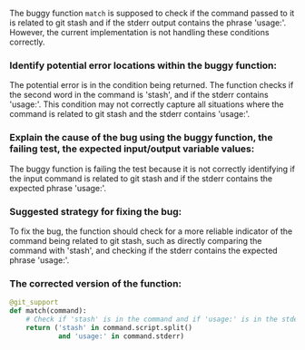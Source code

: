 The buggy function `match` is supposed to check if the command passed to it is related to git stash and if the stderr output contains the phrase 'usage:'. However, the current implementation is not handling these conditions correctly.

### Identify potential error locations within the buggy function:
The potential error is in the condition being returned. The function checks if the second word in the command is 'stash', and if the stderr contains 'usage:'. This condition may not correctly capture all situations where the command is related to git stash and the stderr contains 'usage:'.

### Explain the cause of the bug using the buggy function, the failing test, the expected input/output variable values:
The buggy function is failing the test because it is not correctly identifying if the input command is related to git stash and if the stderr contains the expected phrase 'usage:'.

### Suggested strategy for fixing the bug:
To fix the bug, the function should check for a more reliable indicator of the command being related to git stash, such as directly comparing the command with 'stash', and checking if the stderr contains the expected phrase 'usage:'.

### The corrected version of the function:

```python
@git_support
def match(command):
    # Check if 'stash' is in the command and if 'usage:' is in the stderr
    return ('stash' in command.script.split()
            and 'usage:' in command.stderr)
```